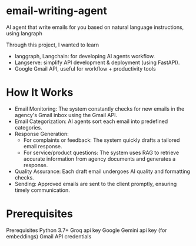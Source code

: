 # email-writing-agent
AI agent that write emails for you based on natural language instructions, using langraph

Through this project, I wanted to learn

- langgraph, Langchain: for developing AI agents workflow.
- Langserve: simplify API development & deployment (using FastAPI).
- Google Gmail API, useful for workflow + productivity tools

# How It Works
- Email Monitoring: The system constantly checks for new emails in the agency's Gmail inbox using the Gmail API.
- Email Categorization: AI agents sort each email into predefined categories.
- Response Generation:
    - For complaints or feedback: The system quickly drafts a tailored email response.
    - For service/product questions: The system uses RAG to retrieve accurate information from agency documents and generates a response.
- Quality Assurance: Each draft email undergoes AI quality and formatting checks.
- Sending: Approved emails are sent to the client promptly, ensuring timely communication.


# Prerequisites

Prerequisites
Python 3.7+
Groq api key
Google Gemini api key (for embeddings)
Gmail API credentials